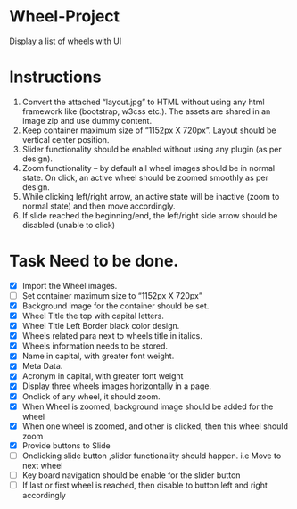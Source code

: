 # Wheel-Project

Display a list of wheels with UI

# Instructions

1. Convert the attached “layout.jpg” to HTML without using any html framework like (bootstrap,
   w3css etc.). The assets are shared in an image zip and use dummy content.
2. Keep container maximum size of “1152px X 720px”. Layout should be vertical center position.
3. Slider functionality should be enabled without using any plugin (as per design).
4. Zoom functionality – by default all wheel images should be in normal state. On click, an active
   wheel should be zoomed smoothly as per design.
5. While clicking left/right arrow, an active state will be inactive (zoom to normal state) and then
   move accordingly.
6. If slide reached the beginning/end, the left/right side arrow should be disabled (unable to click)

# Task Need to be done.

- [x] Import the Wheel images.
- [ ] Set container maximum size to “1152px X 720px”
- [x] Background image for the container should be set.
- [x] Wheel Title the top with capital letters.
- [x] Wheel Title Left Border black color design.
- [x] Wheels related para next to wheels title in italics.
- [x] Wheels information needs to be stored.
- [x] Name in capital, with greater font weight.
- [x] Meta Data.
- [x] Acronym in capital, with greater font weight
- [x] Display three wheels images horizontally in a page.
- [x] Onclick of any wheel, it should zoom.
- [x] When Wheel is zoomed, background image should be added for the wheel
- [x] When one wheel is zoomed, and other is clicked, then this wheel should zoom
- [x] Provide buttons to Slide
- [ ] Onclicking slide button ,slider functionality should happen. i.e Move to next wheel
- [ ] Key board navigation should be enable for the slider button
- [ ] If last or first wheel is reached, then disable to button left and right accordingly
